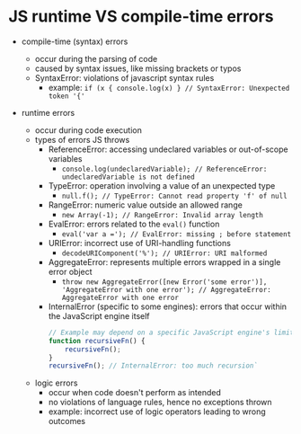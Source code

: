 
# JS runtime VS compile-time errors

- compile-time (syntax) errors
  - occur during the parsing of code
  - caused by syntax issues, like missing brackets or typos
  - SyntaxError: violations of javascript syntax rules
    - example: `if (x { console.log(x) } // SyntaxError: Unexpected token '{'` 

- runtime errors
  - occur during code execution
  - types of errors JS throws
    - ReferenceError: accessing undeclared variables or out-of-scope variables
      - `console.log(undeclaredVariable); // ReferenceError: undeclaredVariable is not defined`
    - TypeError: operation involving a value of an unexpected type
      - `null.f(); // TypeError: Cannot read property 'f' of null`
    - RangeError: numeric value outside an allowed range
      - `new Array(-1); // RangeError: Invalid array length`
    - EvalError: errors related to the `eval()` function
      - `eval('var a ='); // EvalError: missing ; before statement`
    - URIError: incorrect use of URI-handling functions
      - `decodeURIComponent('%'); // URIError: URI malformed`
    - AggregateError: represents multiple errors wrapped in a single error object
      - `throw new AggregateError([new Error('some error')], 'AggregateError with one error'); // AggregateError: AggregateError with one error`
    - InternalError (specific to some engines): errors that occur within the JavaScript engine itself
      ```js
      // Example may depend on a specific JavaScript engine's limitations, such as recursion depth
      function recursiveFn() {
          recursiveFn();
      }
      recursiveFn(); // InternalError: too much recursion`
      ```
  - logic errors
    - occur when code doesn't perform as intended
    - no violations of language rules, hence no exceptions thrown
    - example: incorrect use of logic operators leading to wrong outcomes

